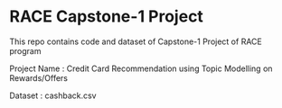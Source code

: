 # RACE Capstone-1 Project
This repo contains code and dataset of Capstone-1 Project of RACE program

Project Name : Credit Card Recommendation using Topic Modelling on Rewards/Offers

Dataset : cashback.csv

